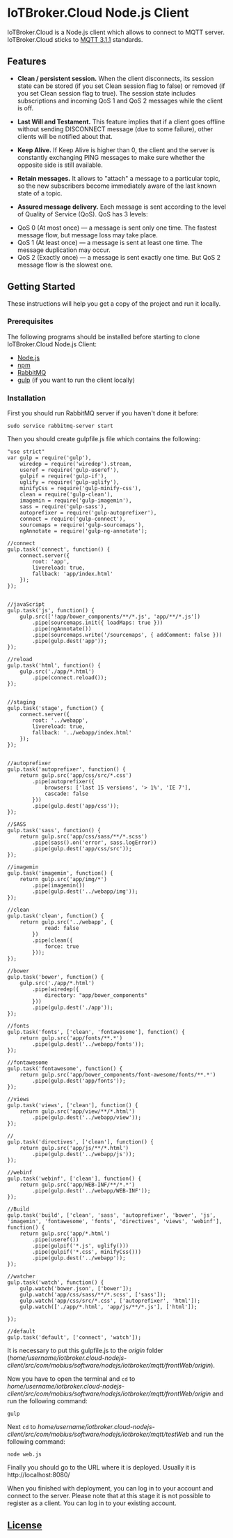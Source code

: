# IoTBroker.Cloud Node.js Client

IoTBroker.Cloud is a Node.js client which allows to connect to MQTT server. IoTBroker.Cloud sticks to [MQTT 3.1.1](http://docs.oasis-open.org/mqtt/mqtt/v3.1.1/os/mqtt-v3.1.1-os.pdf) standards. 

## Features

* **Clean / persistent session.** When the client disconnects, its session state can be stored (if you set Clean session flag to false) or removed (if you set Clean session flag to true). The session state includes subscriptions and incoming QoS 1 and QoS 2 messages while the client is off.

* **Last Will and Testament.** This feature implies that if a client goes offline without sending DISCONNECT message (due to some failure), other clients will be notified about that.

* **Keep Alive.** If Keep Alive is higher than 0, the client and the server is constantly exchanging PING messages to make sure whether the opposite side is still available. 

* **Retain messages.** It allows to "attach" a message to a particular topic, so the new subscribers become immediately aware of the last known state of a topic.

* **Assured message delivery.** Each message is sent according to the level of Quality of Service (QoS). QoS has 3 levels:
- QoS 0 (At most once) — a message is sent only one time. The fastest message flow, but message loss may take place. 
- QoS 1 (At least once) — a message is sent at least one time. The message duplication may occur.  
- QoS 2 (Exactly once) — a message is sent exactly one time.  But QoS 2 message flow is the slowest one. 

## Getting Started

These instructions will help you get a copy of the project and run it locally.

### Prerequisites

The following programs should be installed before starting to clone IoTBroker.Cloud Node.js Client:

* [Node.js](https://nodejs.org/en/download)
* [npm](https://docs.npmjs.com/cli/install)
* [RabbitMQ](https://www.rabbitmq.com/download.html)
* [gulp](https://github.com/gulpjs/gulp/blob/master/docs/getting-started.md) (if you want to run the client locally)

### Installation

First you should run RabbitMQ server if you haven't done it before:

```
sudo service rabbitmq-server start
```

Then you should create gulpfile.js file which contains the following:

```
"use strict"
var gulp = require('gulp'),
    wiredep = require('wiredep').stream,
    useref = require('gulp-useref'),
    gulpif = require('gulp-if'),
    uglify = require('gulp-uglify'),
    minifyCss = require('gulp-minify-css'),
    clean = require('gulp-clean'),
    imagemin = require('gulp-imagemin'),
    sass = require('gulp-sass'),
    autoprefixer = require('gulp-autoprefixer'),
    connect = require('gulp-connect'),
    sourcemaps = require('gulp-sourcemaps'),
    ngAnnotate = require('gulp-ng-annotate');

//connect
gulp.task('connect', function() {
    connect.server({
        root: 'app',
        livereload: true,
        fallback: 'app/index.html'
    });
});


//javaScript
gulp.task('js', function() {
    gulp.src(['!app/bower_components/**/*.js', 'app/**/*.js'])
        .pipe(sourcemaps.init({ loadMaps: true }))
        .pipe(ngAnnotate())
        .pipe(sourcemaps.write('/sourcemaps', { addComment: false }))
        .pipe(gulp.dest('app'));
});

//reload 
gulp.task('html', function() {
    gulp.src('./app/*.html')
        .pipe(connect.reload());
});


//staging
gulp.task('stage', function() {
    connect.server({
        root: '../webapp',
        livereload: true,
        fallback: '../webapp/index.html'
    });
});


//autoprefixer
gulp.task('autoprefixer', function() {
    return gulp.src('app/css/src/*.css')
        .pipe(autoprefixer({
            browsers: ['last 15 versions', '> 1%', 'IE 7'],
            cascade: false
        }))
        .pipe(gulp.dest('app/css'));
});

//SASS
gulp.task('sass', function() {
    return gulp.src('app/css/sass/**/*.scss')
        .pipe(sass().on('error', sass.logError))
        .pipe(gulp.dest('app/css/src'));
});

//imagemin
gulp.task('imagemin', function() {
    return gulp.src('app/img/*')
        .pipe(imagemin())
        .pipe(gulp.dest('../webapp/img'));
});

//clean 
gulp.task('clean', function() {
    return gulp.src('../webapp', {
            read: false
        })
        .pipe(clean({
            force: true
        }));
});

//bower
gulp.task('bower', function() {
    gulp.src('./app/*.html')
        .pipe(wiredep({
            directory: "app/bower_components"
        }))
        .pipe(gulp.dest('./app'));
});

//fonts
gulp.task('fonts', ['clean', 'fontawesome'], function() {
    return gulp.src('app/fonts/**.*')
        .pipe(gulp.dest('../webapp/fonts'));
});

//fontawesome
gulp.task('fontawesome', function() {
    return gulp.src('app/bower_components/font-awesome/fonts/**.*')
        .pipe(gulp.dest('app/fonts'));
});

//views
gulp.task('views', ['clean'], function() {
    return gulp.src('app/view/**/*.html')
        .pipe(gulp.dest('../webapp/view'));
});

//
gulp.task('directives', ['clean'], function() {
    return gulp.src('app/js/**/*.html')
        .pipe(gulp.dest('../webapp/js'));
});

//webinf
gulp.task('webinf', ['clean'], function() {
    return gulp.src('app/WEB-INF/**/*.*')
        .pipe(gulp.dest('../webapp/WEB-INF'));
});

//Build
gulp.task('build', ['clean', 'sass', 'autoprefixer', 'bower', 'js', 'imagemin', 'fontawesome', 'fonts', 'directives', 'views', 'webinf'], function() {
    return gulp.src('app/*.html')
        .pipe(useref())
        .pipe(gulpif('*.js', uglify()))
        .pipe(gulpif('*.css', minifyCss()))
        .pipe(gulp.dest('../webapp'));
});

//watcher
gulp.task('watch', function() {
    gulp.watch('bower.json', ['bower']);
    gulp.watch('app/css/sass/**/*.scss', ['sass']);
    gulp.watch('app/css/src/*.css', ['autoprefixer', 'html']);
    gulp.watch(['./app/*.html', 'app/js/**/*.js'], ['html']);

});

//default 
gulp.task('default', ['connect', 'watch']);
```

It is necessary to put this gulpfile.js to the *origin* folder (*home/username/iotbroker.cloud-nodejs-client/src/com/mobius/software/nodejs/iotbroker/mqtt/frontWeb/origin*).  

Now you have to open the terminal and ```cd``` to *home/username/iotbroker.cloud-nodejs-client/src/com/mobius/software/nodejs/iotbroker/mqtt/frontWeb/origin* and run the following command:
```
gulp 
```
Next ```cd``` to *home/username/iotbroker.cloud-nodejs-client/src/com/mobius/software/nodejs/iotbroker/mqtt/testWeb* and run the following command:
```
node web.js
```
Finally you should go to the URL where it is deployed. Usually it is http://localhost:8080/

When you finished with deployment, you can log in to your account and connect to the server. Please note that at this stage it is not possible to register as a client. You can log in to your existing account.

## [License](LICENSE.md)
